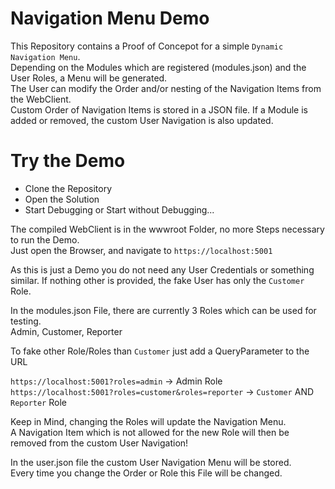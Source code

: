 # Navigation Menu Demo

This Repository contains a Proof of Concepot for a simple `Dynamic Navigation Menu`.  
Depending on the Modules which are registered (modules.json) and the User Roles, a Menu will be generated.  
The User can modify the Order and/or nesting of the Navigation Items from the WebClient.  
Custom Order of Navigation Items is stored in a JSON file.
If a Module is added or removed, the custom User Navigation is also updated.


# Try the Demo

* Clone the Repository
* Open the Solution
* Start Debugging or Start without Debugging...

The compiled WebClient is in the wwwroot Folder, no more Steps necessary to run the Demo.  
Just open the Browser, and navigate to `https://localhost:5001`

As this is just a Demo you do not need any User Credentials or something similar.
If nothing other is provided, the fake User has only the `Customer` Role.

In the modules.json File, there are currently 3 Roles which can be used for testing.  
Admin, Customer, Reporter

To fake other Role/Roles than `Customer` just add a QueryParameter to the URL

`https://localhost:5001?roles=admin` -> Admin Role  
`https://localhost:5001?roles=customer&roles=reporter` -> `Customer` AND `Reporter` Role

Keep in Mind, changing the Roles will update the Navigation Menu.  
A Navigation Item which is not allowed for the new Role will then be removed from the custom User Navigation!

In the user.json file the custom User Navigation Menu will be stored.  
Every time you change the Order or Role this File will be changed.

